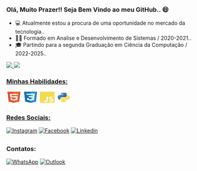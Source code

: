 ### Olá, Muito Prazer!! Seja Bem Vindo ao meu GitHub.. 😄

- 💻 Atualmente estou a procura de uma oportunidade no mercado da tecnologia.. 
- 👨‍🎓 Formado em Analise e Desenvolvimento de Sistemas / 2020-2021.. 
- 🎓 Partindo para a segunda Graduação em Ciência da Computação / 2022-2025..

<div align = "">   <a href="https://github.com/DeveloperMatheus97">   <img height = "180em" src = "https://github-readme-stats.vercel.app/api?username=DeveloperMatheus97&show_icons=true&theme=react&include_all_commits=true&count_private=true" />   <img height = "180em" src = "https://github-readme-stats.vercel.app/api/top-langs/?username=DeveloperMatheus97&layout=compact&langs_count=7&theme=react" /> </div>

### Minhas Habilidades:
<div style="display: inline-block">
  <img align="center" height="30" width="40" alt="html" src="https://raw.githubusercontent.com/devicons/devicon/master/icons/html5/html5-original.svg "/>
  <img align="center" height="30" width="40" alt="css" src="https://raw.githubusercontent.com/devicons/devicon/master/icons/css3/css3-original.svg "/>
  <img align="center" height="30" width="40" alt="JavaScript" src="https://raw.githubusercontent.com/devicons/devicon/master/icons/javascript/javascript-plain.svg"/>
  <img align="center" height="30" width="40" alt="python" src="https://raw.githubusercontent.com/devicons/devicon/master/icons/python/python-original.svg "/>
</div>

##

### Redes Sociais: 
[![Instagram](https://img.shields.io/badge/Instagram-E4405F?style=for-the-badge&logo=instagram&logoColor=white)](https://www.instagram.com/matheuscomth__/)
[![Facebook](https://img.shields.io/badge/Facebook-1877F2?style=for-the-badge&logo=facebook&logoColor=white)](https://www.facebook.com/profile.php?id=100042428267343)
[![Linkedin](https://img.shields.io/badge/LinkedIn-0077B5?style=for-the-badge&logo=linkedin&logoColor=white)](https://www.linkedin.com/in/matheus-caitano-s/)

##

### Contatos: 
[![WhatsApp](https://img.shields.io/badge/WhatsApp-25D366?style=for-the-badge&logo=whatsapp&logoColor=white)]()
[![Outlook](https://img.shields.io/badge/Microsoft_Outlook-0078D4?style=for-the-badge&logo=microsoft-outlook&logoColor=white)]()

